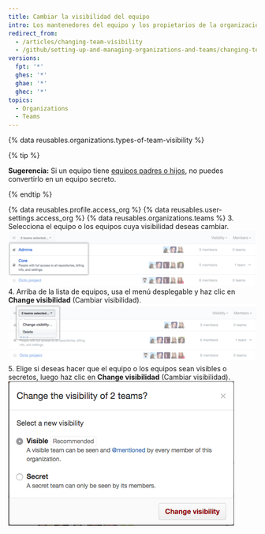 ```yaml
---
title: Cambiar la visibilidad del equipo
intro: Los mantenedores del equipo y los propietarios de la organización pueden determinar si un equipo es *visible* o *secreto*.
redirect_from:
  - /articles/changing-team-visibility
  - /github/setting-up-and-managing-organizations-and-teams/changing-team-visibility
versions:
  fpt: '*'
  ghes: '*'
  ghae: '*'
  ghec: '*'
topics:
  - Organizations
  - Teams
---
```


{% data reusables.organizations.types-of-team-visibility %}

{% tip %}

**Sugerencia:** Si un equipo tiene [equipos padres o hijos](/articles/about-teams), no puedes convertirlo en un equipo secreto.

{% endtip %}

{% data reusables.profile.access_org %}
{% data reusables.user-settings.access_org %}
{% data reusables.organizations.teams %}
3. Selecciona el equipo o los equipos cuya visibilidad deseas cambiar. ![Lista de miembros con dos equipos seleccionados](/assets/images/help/teams/list-of-teams-selected.png)
4. Arriba de la lista de equipos, usa el menú desplegable y haz clic en **Change visibilidad** (Cambiar visibilidad). ![Menú desplegable con opción para cambiar la visibilidad del equipo](/assets/images/help/teams/team-bulk-management-options.png)
5. Elige si deseas hacer que el equipo o los equipos sean visibles o secretos, luego haz clic en **Change visibilidad** (Cambiar visibilidad). ![Botones de opción para hacer que un equipo sea visible o secreto y botón Change visibility (Cambiar visibilidad)](/assets/images/help/teams/select-and-confirm-new-visibility.png)

